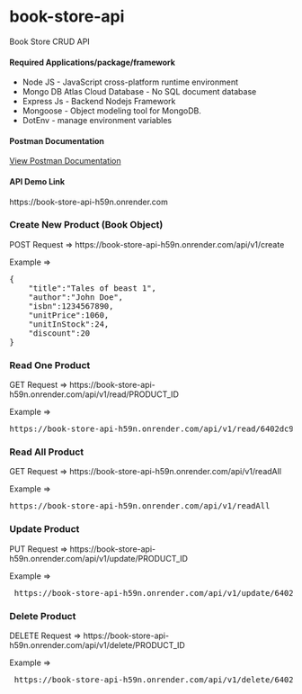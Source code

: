 # book-store-api
Book Store CRUD API

<h4>Required Applications/package/framework</h4>
<ul>
    <li>Node JS - JavaScript cross-platform runtime environment </li>
    <li>Mongo DB Atlas Cloud Database - No SQL document database</li>
    <li>Express Js - Backend Nodejs Framework</li>
    <li>Mongoose - Object modeling tool for MongoDB.</li>
    <li>DotEnv - manage environment variables</li>
</ul>

<h4>Postman Documentation</h4>
<a href="https://documenter.getpostman.com/view/26157365/2s93CUKAzg">View Postman Documentation</a>

<h4>API Demo Link</h4>
https://book-store-api-h59n.onrender.com

<h3>Create New Product (Book Object)</h3>
<p>POST Request => https://book-store-api-h59n.onrender.com/api/v1/create</p>
<span>Example =></span>
<pre>
{
    "title":"Tales of beast 1",
    "author":"John Doe",
    "isbn":1234567890,
    "unitPrice":1060,
    "unitInStock":24,
    "discount":20
}
</pre>
<h3>Read One Product</h3>
<p>GET Request => https://book-store-api-h59n.onrender.com/api/v1/read/PRODUCT_ID</p>
<span>Example =></span>
<pre>
https://book-store-api-h59n.onrender.com/api/v1/read/6402dc96fe130fc6c4fb3fb6
</pre>

<h3>Read All Product</h3>
<p>GET Request => https://book-store-api-h59n.onrender.com/api/v1/readAll</p>
<span>Example =></span>
<pre>
https://book-store-api-h59n.onrender.com/api/v1/readAll
</pre>

<h3>Update Product</h3>
<p>PUT Request => https://book-store-api-h59n.onrender.com/api/v1/update/PRODUCT_ID</p>
<span>Example =></span>
<pre>
 https://book-store-api-h59n.onrender.com/api/v1/update/6402dc96fe130fc6c4fb3fb6
</pre>

<h3>Delete Product</h3>
<p>DELETE Request => https://book-store-api-h59n.onrender.com/api/v1/delete/PRODUCT_ID</p>
<span>Example =></span>
<pre>
 https://book-store-api-h59n.onrender.com/api/v1/delete/6402dc96fe130fc6c4fb3fb6
</pre>
